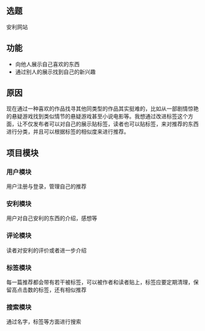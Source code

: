 ## 选题 ##
安利网站
## 功能 ##
* 向他人展示自己喜欢的东西
* 通过别人的展示找到自己的新兴趣
## 原因 ##
现在通过一种喜欢的作品找寻其他同类型的作品其实挺难的，比如从一部剧情惊艳的悬疑游戏找到类似情节的悬疑游戏甚至小说电影等。我想通过改进标签这个方面，让不仅发布者可以对自己的展示贴标签，读者也可以贴标签，来对推荐的东西进行分类，并且可以根据标签的相似度来进行推荐。
## 项目模块 ##
### 用户模块 ###
用户注册与登录，管理自己的推荐
### 安利模块 ###
用户对自己安利的东西的介绍，感想等
### 评论模块 ###
读者对安利的评价或者进一步介绍
### 标签模块 ###
每一篇推荐都会带有若干被标签，可以被作者和读者贴上，标签应要定期清理，保留高点击数的标签，还有相似推荐
### 搜索模块 ###
通过名字，标签等方面进行搜索